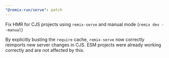 ```yaml
---
"@remix-run/serve": patch
---
```


Fix HMR for CJS projects using `remix-serve` and manual mode (`remix dev --manual`)

By explicitly busting the `require` cache, `remix-serve` now correctly reimports new server changes in CJS.
ESM projects were already working correctly and are not affected by this.
